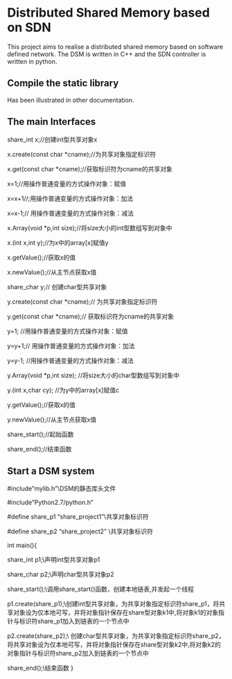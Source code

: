 # Distributed Shared Memory based on SDN
This project aims to realise a distributed shared memory based on software defined network. The DSM is written in C++ and the SDN controller is written in python.
## Compile the static library
Has been illustrated in other documentation.
## The main Interfaces
share_int x;//创建int型共享对象x

x.create(const char *cname);//为共享对象指定标识符

x.get(const char *cname);//获取标识符为cname的共享对象

x=1;//用操作普通变量的方式操作对象：赋值

x=x+1//;用操作普通变量的方式操作对象：加法

x=x-1;// 用操作普通变量的方式操作对象：减法

x.Array(void *p,int size);//将size大小的int型数组写到对象中

x.(int x,int y);//为x中的array[x]赋值y

x.getValue();//获取x的值

x.newValue();//从主节点获取x值

share_char y;// 创建char型共享对象

y.create(const char *cname);// 为共享对象指定标识符

y.get(const char *cname);// 获取标识符为cname的共享对象

y=1; //用操作普通变量的方式操作对象：赋值

y=y+1;// 用操作普通变量的方式操作对象：加法

y=y-1; //用操作普通变量的方式操作对象：减法

y.Array(void *p,int size); //将size大小的char型数组写到对象中

y.(int x,char cy); //为y中的array[x]赋值c

y.getValue();//获取x的值

y.newValue();//从主节点获取x值

share_start();//起始函数

share_end();//结束函数

## Start a DSM system

#include”mylib.h”\\DSM的静态库头文件

#include”Python2.7/python.h”

#define share_p1 “share_project1”\\共享对象标识符

#define share_p2 “share_project2” \\共享对象标识符

int main(){

share_int p1;\\声明int型共享对象p1

share_char p2;\\声明char型共享对象p2

share_start();\\调用share_start()函数，创建本地链表,并发起一个线程

p1.create(share_p1);\\创建int型共享对象，为共享对象指定标识符share_p1，将共享对象设为仅本地可写，并将对象指针保存在share型对象k1中,将对象k1的对象指针与标识符share_p1加入到链表的一个节点中

p2.create(share_p2);\\ 创建char型共享对象，为共享对象指定标识符share_p2，将共享对象设为仅本地可写，并将对象指针保存在share型对象k2中,将对象k2的对象指针与标识符share_p2加入到链表的一个节点中

share_end();\\结束函数
} 
    

